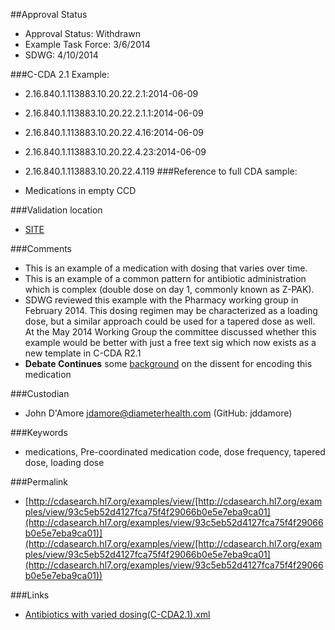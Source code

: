 ##Approval Status 

* Approval Status: Withdrawn
* Example Task Force: 3/6/2014
* SDWG: 4/10/2014

###C-CDA 2.1 Example: 

* 2.16.840.1.113883.10.20.22.2.1:2014-06-09

* 2.16.840.1.113883.10.20.22.2.1.1:2014-06-09

* 2.16.840.1.113883.10.20.22.4.16:2014-06-09

* 2.16.840.1.113883.10.20.22.4.23:2014-06-09
* 2.16.840.1.113883.10.20.22.4.119
###Reference to full CDA sample:
* Medications in empty CCD


###Validation location

* [SITE](https://sitenv.org/c-cda-validator)


###Comments

* This is an example of a medication with dosing that varies over time.
* This is an example of a common pattern for antibiotic administration which is complex (double dose on day 1, commonly known as Z-PAK). 
* SDWG reviewed this example with the Pharmacy working group in February 2014. This dosing regimen may be characterized as a loading dose, but a similar approach could be used for a tapered dose as well. At the May 2014 Working Group the committee discussed whether this example would be better with just a free text sig which now exists as a new template in C-CDA R2.1
* **Debate Continues** some [background](http://wiki.hl7.org/images/e/ee/2014-05-22_Critique_of_HL7_CDA_structured_tapering_dose_Azithromycin_example_w_Figures.docx) on the dissent for encoding this medication 

###Custodian

* John D'Amore jdamore@diameterhealth.com (GitHub: jddamore)



###Keywords

* medications, Pre-coordinated medication code, dose frequency, tapered dose, loading dose


###Permalink 

* [http://cdasearch.hl7.org/examples/view/[http://cdasearch.hl7.org/examples/view/93c5eb52d4127fca75f4f29066b0e5e7eba9ca01](http://cdasearch.hl7.org/examples/view/93c5eb52d4127fca75f4f29066b0e5e7eba9ca01)](http://cdasearch.hl7.org/examples/view/[http://cdasearch.hl7.org/examples/view/93c5eb52d4127fca75f4f29066b0e5e7eba9ca01](http://cdasearch.hl7.org/examples/view/93c5eb52d4127fca75f4f29066b0e5e7eba9ca01))

###Links 

* [Antibiotics with varied dosing(C-CDA2.1).xml](https://github.com/HL7/C-CDA-Examples/tree/master/Medications/Anitbiotics%20with%20varied%20dosing/Antibiotics%20with%20varied%20dosing%28C-CDA2.1%29.xml)
